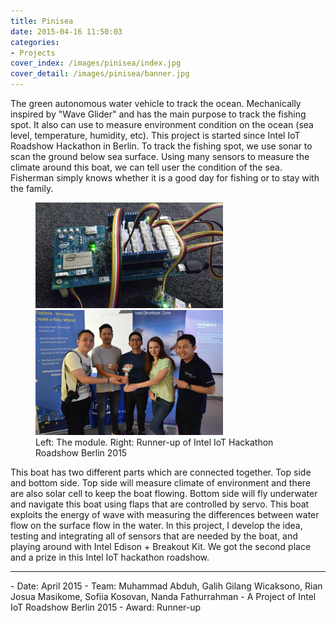 ```yaml
---
title: Pinisea
date: 2015-04-16 11:50:03
categories: 
- Projects
cover_index: /images/pinisea/index.jpg
cover_detail: /images/pinisea/banner.jpg
---
```

The green autonomous water vehicle to track the ocean. Mechanically inspired by "Wave Glider" and has the main purpose to track the fishing spot. It also can use to measure environment condition on the ocean (sea level, temperature, humidity, etc). This project is started since Intel IoT Roadshow Hackathon in Berlin. <!-- more --> To track the fishing spot, we use sonar to scan the ground below sea surface. Using many sensors to measure the climate around this boat, we can tell user the condition of the sea. Fisherman simply knows whether it is a good day for fishing or to stay with the family.

<figure class="images-row">
<img style="display: inline;" src="/images/pinisea/p2.jpg" width="300"> <img style="display: inline;" src="/images/pinisea/p3.jpg" width="300">
<figcaption>
Left: The module. Right: Runner-up of Intel IoT Hackathon Roadshow Berlin 2015
</figcaption>
</figure>

This boat has two different parts which are connected together. Top side and bottom side. Top side will measure climate of environment and there are also solar cell to keep the boat flowing. Bottom side will fly underwater and navigate this boat using flaps that are controlled by servo. This boat exploits the energy of wave with measuring the differences between water flow on the surface flow in the water. In this project, I develop the idea, testing and integrating all of sensors that are needed by the boat, and playing around with Intel Edison + Breakout Kit. We got the second place and a prize in this Intel IoT hackathon roadshow.

<hr>
- Date: April 2015
- Team: Muhammad Abduh, Galih Gilang Wicaksono, Rian Josua Masikome, Sofiia Kosovan, Nanda Fathurrahman
- A Project of Intel IoT Roadshow Berlin 2015
- Award: Runner-up
